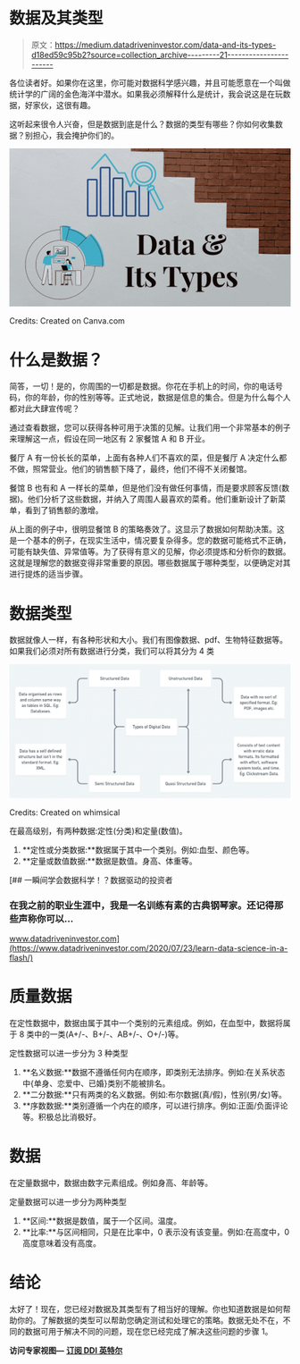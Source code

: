 # 数据及其类型

> 原文：<https://medium.datadriveninvestor.com/data-and-its-types-d18ed59c95b2?source=collection_archive---------21----------------------->

各位读者好。如果你在这里，你可能对数据科学感兴趣，并且可能愿意在一个叫做统计学的广阔的金色海洋中潜水。如果我必须解释什么是统计，我会说这是在玩数据，好家伙，这很有趣。

这听起来很令人兴奋，但是数据到底是什么？数据的类型有哪些？你如何收集数据？别担心，我会掩护你们的。

![](img/182760b423dedefc045c6e669a453c03.png)

Credits: Created on Canva.com

# 什么是数据？

简答，一切！是的，你周围的一切都是数据。你花在手机上的时间，你的电话号码，你的年龄，你的性别等等。正式地说，数据是信息的集合。但是为什么每个人都对此大肆宣传呢？

通过查看数据，您可以获得各种可用于决策的见解。让我们用一个非常基本的例子来理解这一点，假设在同一地区有 2 家餐馆 A 和 B 开业。

餐厅 A 有一份长长的菜单，上面有各种人们不喜欢的菜，但是餐厅 A 决定什么都不做，照常营业。他们的销售额下降了，最终，他们不得不关闭餐馆。

餐馆 B 也有和 A 一样长的菜单，但是他们没有做任何事情，而是要求顾客反馈(数据)。他们分析了这些数据，并纳入了周围人最喜欢的菜肴。他们重新设计了新菜单，看到了销售额的激增。

从上面的例子中，很明显餐馆 B 的策略奏效了。这显示了数据如何帮助决策。这是一个基本的例子，在现实生活中，情况要复杂得多。您的数据可能格式不正确，可能有缺失值、异常值等。为了获得有意义的见解，你必须提炼和分析你的数据。这就是理解您的数据变得非常重要的原因。哪些数据属于哪种类型，以便确定对其进行提炼的适当步骤。

# 数据类型

数据就像人一样，有各种形状和大小。我们有图像数据、pdf、生物特征数据等。如果我们必须对所有数据进行分类，我们可以将其分为 4 类

![](img/e56ade935705e0787638e66d903dbb2a.png)

Credits: Created on whimsical

在最高级别，有两种数据:定性(分类)和定量(数值)。

1.  **定性或分类数据:**数据属于其中一个类别。例如:血型、颜色等。
2.  **定量或数值数据:**数据是数值。身高、体重等。

[](https://www.datadriveninvestor.com/2020/07/23/learn-data-science-in-a-flash/) [## 一瞬间学会数据科学！？数据驱动的投资者

### 在我之前的职业生涯中，我是一名训练有素的古典钢琴家。还记得那些声称你可以…

www.datadriveninvestor.com](https://www.datadriveninvestor.com/2020/07/23/learn-data-science-in-a-flash/) 

# 质量数据

在定性数据中，数据由属于其中一个类别的元素组成。例如，在血型中，数据将属于 8 类中的一类(A+/-、B+/-、AB+/-、O+/-)等。

定性数据可以进一步分为 3 种类型

1.  **名义数据:**数据不遵循任何内在顺序，即类别无法排序。例如:在关系状态中{单身、恋爱中、已婚}类别不能被排名。
2.  **二分数据:**只有两类的名义数据。例如:布尔数据(真/假)，性别(男/女)等。
3.  **序数数据:**类别遵循一个内在的顺序，可以进行排序。例如:正面/负面评论等。积极总比消极好。

# 数据

在定量数据中，数据由数字元素组成。例如身高、年龄等。

定量数据可以进一步分为两种类型

1.  **区间:**数据是数值，属于一个区间。温度。
2.  **比率:**与区间相同，只是在比率中，0 表示没有该变量。例如:在高度中，0 高度意味着没有高度。

# 结论

太好了！现在，您已经对数据及其类型有了相当好的理解。你也知道数据是如何帮助你的。了解数据的类型可以帮助您确定测试和处理它的策略。数据无处不在，不同的数据可用于解决不同的问题，现在您已经完成了解决这些问题的步骤 1。

**访问专家视图—** [**订阅 DDI 英特尔**](https://datadriveninvestor.com/ddi-intel)